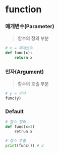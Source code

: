 # function



### 매개변수(Parameter)

> 함수의 정의 부분

```python
# x = 매개변수
def func(x):
    return x
```



### 인자(Argument)

> 함수의 호출 부분

```python
# y = 인자
func(y)
```



### Default

```python
# 함수 정의
def func(x=3)
	retrun x

# 함수 호출
print(func()) # 3
```

